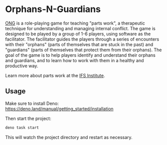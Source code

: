 # Orphans-N-Guardians

[ONG](https://ihack.us/2024/11/29/kickstarter-pitch-orphans-guardians-the-quest-for-your-true-self/)
is a role-playing game for teaching "parts work", a therapeutic technique for
understanding and managing internal conflict. The game is designed to be played
by a group of 1-6 players, using software as the facilitator. The facilitator
guides the players through a series of encounters with their "orphans" (parts of
themselves that are stuck in the past) and "guardians" (parts of themselves that
protect them from their orphans). The goal of the game is to help players
identify and understand their orphans and guardians, and to learn how to work
with them in a healthy and productive way.

Learn more about parts work at the [IFS Institute](https://ifs-institute.com).

## Usage

Make sure to install Deno: https://deno.land/manual/getting_started/installation

Then start the project:

```sh
deno task start
```

This will watch the project directory and restart as necessary.
